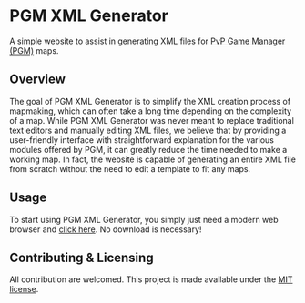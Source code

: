 # PGM XML Generator
A simple website to assist in generating XML files for [PvP Game Manager (PGM)](https://github.com/PGMDev/PGM) maps.

## Overview
The goal of PGM XML Generator is to simplify the XML creation process of mapmaking, which can often take a long time depending on the complexity of a map. While PGM XML Generator was never meant to replace traditional text editors and manually editing XML files, we believe that by providing a user-friendly interface with straightforward explanation for the various modules offered by PGM, it can greatly reduce the time needed to make a working map. In fact, the website is capable of generating an entire XML file from scratch without the need to edit a template to fit any maps.

## Usage
To start using PGM XML Generator, you simply just need a modern web browser and [click here](https://pgmgen.github.io). No download is necessary!

## Contributing & Licensing
All contribution are welcomed. This project is made available under the [MIT license](https://github.com/TheRealPear/pgmgen.github.io/blob/main/LICENSE).
